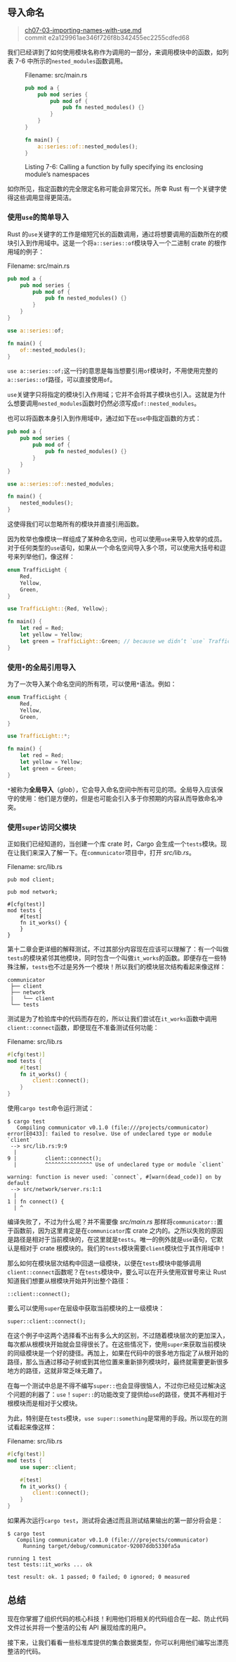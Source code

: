 ## 导入命名

> [ch07-03-importing-names-with-use.md](https://github.com/rust-lang/book/blob/master/src/ch07-03-importing-names-with-use.md)
> <br>
> commit e2a129961ae346f726f8b342455ec2255cdfed68

我们已经讲到了如何使用模块名称作为调用的一部分，来调用模块中的函数，如列表 7-6 中所示的`nested_modules`函数调用。

<figure>
<span class="filename">Filename: src/main.rs</span>

```rust
pub mod a {
    pub mod series {
        pub mod of {
            pub fn nested_modules() {}
        }
    }
}

fn main() {
    a::series::of::nested_modules();
}
```

<figcaption>

Listing 7-6: Calling a function by fully specifying its enclosing module’s
namespaces

</figcaption>
</figure>

如你所见，指定函数的完全限定名称可能会非常冗长。所幸 Rust 有一个关键字使得这些调用显得更简洁。

### 使用`use`的简单导入

Rust 的`use`关键字的工作是缩短冗长的函数调用，通过将想要调用的函数所在的模块引入到作用域中。这是一个将`a::series::of`模块导入一个二进制 crate 的根作用域的例子：

<span class="filename">Filename: src/main.rs</span>

```rust
pub mod a {
    pub mod series {
        pub mod of {
            pub fn nested_modules() {}
        }
    }
}

use a::series::of;

fn main() {
    of::nested_modules();
}
```

`use a::series::of;`这一行的意思是每当想要引用`of`模块时，不用使用完整的`a::series::of`路径，可以直接使用`of`。

`use`关键字只将指定的模块引入作用域；它并不会将其子模块也引入。这就是为什么想要调用`nested_modules`函数时仍然必须写成`of::nested_modules`。

也可以将函数本身引入到作用域中，通过如下在`use`中指定函数的方式：

```rust
pub mod a {
    pub mod series {
        pub mod of {
            pub fn nested_modules() {}
        }
    }
}

use a::series::of::nested_modules;

fn main() {
    nested_modules();
}
```

这使得我们可以忽略所有的模块并直接引用函数。

因为枚举也像模块一样组成了某种命名空间，也可以使用`use`来导入枚举的成员。对于任何类型的`use`语句，如果从一个命名空间导入多个项，可以使用大括号和逗号来列举他们，像这样：

```rust
enum TrafficLight {
    Red,
    Yellow,
    Green,
}

use TrafficLight::{Red, Yellow};

fn main() {
    let red = Red;
    let yellow = Yellow;
    let green = TrafficLight::Green; // because we didn’t `use` TrafficLight::Green
}
```

### 使用`*`的全局引用导入

为了一次导入某个命名空间的所有项，可以使用`*`语法。例如：

```rust
enum TrafficLight {
    Red,
    Yellow,
    Green,
}

use TrafficLight::*;

fn main() {
    let red = Red;
    let yellow = Yellow;
    let green = Green;
}
```

`*`被称为**全局导入**（*glob*），它会导入命名空间中所有可见的项。全局导入应该保守的使用：他们是方便的，但是也可能会引入多于你预期的内容从而导致命名冲突。

### 使用`super`访问父模块

正如我们已经知道的，当创建一个库 crate 时，Cargo 会生成一个`tests`模块。现在让我们来深入了解一下。在`communicator`项目中，打开 *src/lib.rs*。

<span class="filename">Filename: src/lib.rs</span>

```rust,ignore
pub mod client;

pub mod network;

#[cfg(test)]
mod tests {
    #[test]
    fn it_works() {
    }
}
```

第十二章会更详细的解释测试，不过其部分内容现在应该可以理解了：有一个叫做`tests`的模块紧邻其他模块，同时包含一个叫做`it_works`的函数。即便存在一些特殊注解，`tests`也不过是另外一个模块！所以我们的模块层次结构看起来像这样：

```
communicator
 ├── client
 ├── network
 |   └── client
 └── tests
```

测试是为了检验库中的代码而存在的，所以让我们尝试在`it_works`函数中调用`client::connect`函数，即便现在不准备测试任何功能：

<span class="filename">Filename: src/lib.rs</span>

```rust
#[cfg(test)]
mod tests {
    #[test]
    fn it_works() {
        client::connect();
    }
}
```

使用`cargo test`命令运行测试：

```
$ cargo test
   Compiling communicator v0.1.0 (file:///projects/communicator)
error[E0433]: failed to resolve. Use of undeclared type or module `client`
 --> src/lib.rs:9:9
  |
9 |         client::connect();
  |         ^^^^^^^^^^^^^^^ Use of undeclared type or module `client`

warning: function is never used: `connect`, #[warn(dead_code)] on by default
 --> src/network/server.rs:1:1
  |
1 | fn connect() {
  | ^
```

编译失败了，不过为什么呢？并不需要像 *src/main.rs* 那样将`communicator::`置于函数前，因为这里肯定是在`communicator`库 crate 之内的。之所以失败的原因是路径是相对于当前模块的，在这里就是`tests`。唯一的例外就是`use`语句，它默认是相对于 crate 根模块的。我们的`tests`模块需要`client`模块位于其作用域中！

那么如何在模块层次结构中回退一级模块，以便在`tests`模块中能够调用`client::connect`函数呢？在`tests`模块中，要么可以在开头使用双冒号来让 Rust 知道我们想要从根模块开始并列出整个路径：

```rust,ignore
::client::connect();
```

要么可以使用`super`在层级中获取当前模块的上一级模块：

```rust,ignore
super::client::connect();
```

在这个例子中这两个选择看不出有多么大的区别，不过随着模块层次的更加深入，每次都从根模块开始就会显得很长了。在这些情况下，使用`super`来获取当前模块的同级模块是一个好的捷径。再加上，如果在代码中的很多地方指定了从根开始的路径，那么当通过移动子树或到其他位置来重新排列模块时，最终就需要更新很多地方的路径，这就非常乏味无趣了。

在每一个测试中总是不得不编写`super::`也会显得很恼人，不过你已经见过解决这个问题的利器了：`use`！`super::`的功能改变了提供给`use`的路径，使其不再相对于根模块而是相对于父模块。

为此，特别是在`tests`模块，`use super::something`是常用的手段。所以现在的测试看起来像这样：

<span class="filename">Filename: src/lib.rs</span>

```rust
#[cfg(test)]
mod tests {
    use super::client;

    #[test]
    fn it_works() {
        client::connect();
    }
}
```

如果再次运行`cargo test`，测试将会通过而且测试结果输出的第一部分将会是：

```
$ cargo test
   Compiling communicator v0.1.0 (file:///projects/communicator)
     Running target/debug/communicator-92007ddb5330fa5a

running 1 test
test tests::it_works ... ok

test result: ok. 1 passed; 0 failed; 0 ignored; 0 measured
```

## 总结

现在你掌握了组织代码的核心科技！利用他们将相关的代码组合在一起、防止代码文件过长并将一个整洁的公有 API 展现给库的用户。

接下来，让我们看看一些标准库提供的集合数据类型，你可以利用他们编写出漂亮整洁的代码。